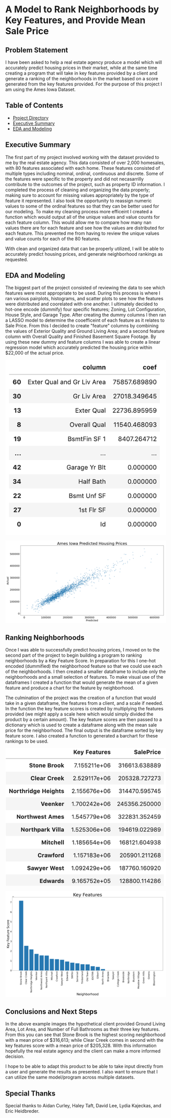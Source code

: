 # A Model to Rank Neighborhoods by Key Features, and Provide Mean Sale Price

## Problem Statement

I have been asked to help a real estate agency produce a model which will accurately predict housing prices in their market, while at the same time creating a program that will take in key features provided by a client and generate a ranking of the neighborhoods in the market based on a score generated from the key features provided. For the purpose of this project I am using the Ames Iowa Dataset.

## Table of Contents

- [Project Directory](#projectdirectory)  
- [Executive Summary](#executivesummary)
- [EDA and Modeling](#edaandmodeling)








<a name="executivesummary"></a>  
## Executive Summary
The first part of my project involved working with the dataset provided to me by the real estate agency. This data consisted of over 2,000 homesales, with 80 features associated with each home. These features consisted of multiple types including nominal, ordinal, continuous and discrete. Some of the features were specific to the property and did not necasarrilly contribute to the outcomes of the project, such as property ID information. I completed the process of cleaning and organizing the data properly; making sure to account for missing values appropriately by the type of feature it represented. I also took the opportunity to reassign numeric values to some of the ordinal features so that they can be better used for our modeling. To make my cleaning process more efficeint I created a function which would output all of the unique values and value counts for each feature column. This would allow me to compare how many nan values there are for each feature and see how the values are distributed for each feature. This prevented me from having to review the unique values and value counts for each of the 80 features.

With clean and organized data that can be properly utilized, I will be able to accurately predict housing prices, and generate neighborhood rankings as requested.

<a name="edaandmodeling"></a> 
## EDA and Modeling
The biggest part of the project consisted of reviewing the data to see which features were most appropriate to be used. During this process is where I ran various pairplots, histograms, and scatter plots to see how the features were distributed and coorelated with one another. I ultimately decided to hot-one encode (dummify) four specific features; Zoning, Lot Configuration, House Style, and Garage Type. After creating the dummy columns I then ran a LASSO model to determine the cooefficeint of each feature as it relates to Sale Price. From this I decided to create "feature" columns by combining the values of Exterior Quality and Ground Living Area; and a second feature column with Overall Quality and Finished Basement Square Footage. By using these new dummy and feature columns I was able to create a linear regression model which accurately predicted the housing price within $22,000 of the actual price.

![](./images/coefficients.png)  


![](./images/predictions.png)  

## Ranking Neighborhoods
Once I was able to successfully predict housing prices, I moved on to the second part of the project to begin building a program to ranking neighborhoods by a Key Feature Score. In preparation for this I one-hot encoded (dummified) the neighborhood feature so that we could use each of the neighborhoods. I then created a smaller dataframe to include only the neighborhoods and a small selection of features. To make visual use of the dataframes I created a function that would generate the mean of a given feature and produce a chart for the feature by neighborhood. 

The culmination of the project was the creation of a function that would take in a given dataframe, the features from a client, and a scale if needed. In the function the key feature scores is created by multiplying the features provided (we might apply a scale here which would simply divided the product by a certain amount). The key feature scores are then passed to a dictionary which is used to create a dataframe along with the mean sale price for the neighborhood. The final output is the dataframe sorted by key feature score. I also created a function to generated a barchart for these rankings to be used.

![](./images/rankingdataframe.png)  


![](./images/rankingchart.png)  

## Conclusions and Next Steps
In the above example images the hypothetical client provided Ground Living Area, Lot Area, and Number of Full Bathrooms as their three key features. From this you can see that Stone Brook is the highest scoring neighborhood with a mean price of $316,613; while Clear Creek comes in second with the key features score with a mean price of $205,328. With this information hopefully the real estate agency and the client can make a more informed decision.

I hope to be able to adapt this product to be able to take input directly from a user and generate the results as presented. I also want to ensure that I can utilize the same model/program across multiple datasets.

## Special Thanks
Special thanks to Aidan Curley, Haley Taft, David Lee, Lydia Kajeckas, and Eric Heidbreder.